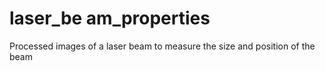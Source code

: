 # laser_be   am_properties
Processed images of a laser beam to measure the size and position of the beam
